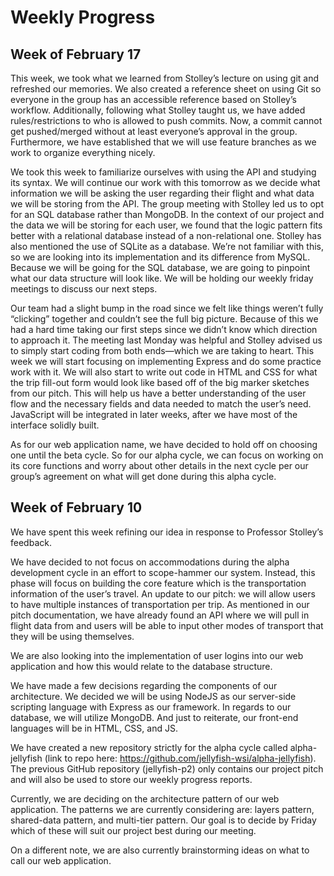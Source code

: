 # Weekly Progress

## Week of February 17

This week, we took what we learned from Stolley’s lecture on using git and refreshed our memories. We also created a reference sheet on using Git so everyone in the group has an accessible reference based on Stolley’s workflow. Additionally, following what Stolley taught us, we have added rules/restrictions to who is allowed to push commits. Now, a commit cannot get pushed/merged without at least everyone’s approval in the group. Furthermore, we have established that we will use feature branches as we work to organize everything nicely. 

We took this week to familiarize ourselves with using the API and studying its syntax. We will continue our work with this tomorrow as we decide what information we will be asking the user regarding their flight and what data we will be storing from the API. The group meeting with Stolley led us to opt for an SQL database rather than MongoDB. In the context of our project and the data we will be storing for each user, we found that the logic pattern fits better with a relational database instead of a non-relational one. Stolley has also mentioned the use of SQLite as a database. We’re not familiar with this, so we are looking into its implementation and its difference from MySQL. Because we will be going for the SQL database, we are going to pinpoint what our data structure will look like. We will be holding our weekly friday meetings to discuss our next steps.

Our team had a slight bump in the road since we felt like things weren’t fully “clicking” together and couldn’t see the full big picture. Because of this we had a hard time taking our first steps since we didn’t know which direction to approach it. The meeting last Monday was helpful and Stolley advised us to simply start coding from both ends—which we are taking to heart. This week we will start focusing on implementing Express and do some practice work with it. We will also start to write out code in HTML and CSS for what the trip fill-out form would look like based off of the big marker sketches from our pitch. This will help us have a better understanding of the user flow and the necessary fields and data needed to match the user’s need. JavaScript will be integrated in later weeks, after we have most of the interface solidly built.

As for our web application name, we have decided to hold off on choosing one until the beta cycle. So for our alpha cycle, we can focus on working on its core functions and worry about other details in the next cycle per our group’s agreement on what will get done during this alpha cycle.


## Week of February 10

We have spent this week refining our idea in response to Professor Stolley’s feedback.

We have decided to not focus on accommodations during the alpha development cycle in an effort to scope-hammer our system. Instead, this phase will focus on building the core feature which is the transportation information of the user’s travel. An update to our pitch: we will allow users to have multiple instances of transportation per trip. As mentioned in our pitch documentation, we have already found an API where we will pull in flight data from and users will be able to input other modes of transport that they will be using themselves.

We are also looking into the implementation of user logins into our web application and how this would relate to the database structure.

We have made a few decisions regarding the components of our architecture. We decided we will be using NodeJS as our server-side scripting language with Express as our framework. In regards to our database, we will utilize MongoDB. And just to reiterate, our front-end languages will be in HTML, CSS, and JS.

We have created a new repository strictly for the alpha cycle called alpha-jellyfish (link to repo here: https://github.com/jellyfish-wsi/alpha-jellyfish). The previous GitHub repository (jellyfish-p2) only contains our project pitch and will also be used to store our weekly progress reports.

Currently, we are deciding on the architecture pattern of our web application. The patterns we are currently considering are: layers pattern, shared-data pattern, and multi-tier pattern. Our goal is to decide by Friday which of these will suit our project best during our meeting.

On a different note, we are also currently brainstorming ideas on what to call our web application.
